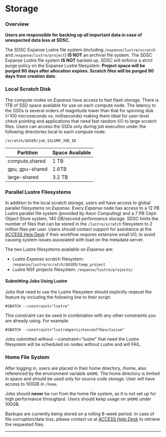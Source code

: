 # Storage

### Overview

**Users are responsible for backing up all important data in case of unexpected data loss at SDSC.**

The SDSC Expanse Lustre file system (including `/expanse/lustre/scratch` and `/expanse/lustre/project`) **IS NOT** an archival file system. The SDSC Expanse Lustre file system **IS NOT** backed up. SDSC will enforce a strict purge policy on the Expanse Lustre filesystem. **Project space will be purged 90 days after allocation expires. Scratch files will be purged 90 days from creation date.**

### Local Scratch Disk

The compute nodes on _Expanse_ have access to fast flash storage. There is 1TB of SSD space available for use on each compute node. The latency to the SSDs is several orders of magnitude lower than that for spinning disk (<100 microseconds vs. milliseconds) making them ideal for user-level check pointing and applications that need fast random I/O to large scratch files. Users can access the SSDs only during job execution under the following directories local to each compute node:

```
/scratch/$USER/job_$SLURM_JOB_ID
```

| Partition | Space Available |
|---|---|
| compute,shared | 1 TB |
| gpu, gpu-shared | 1.6TB |
| large-shared | 3.2 TB |

### Parallel Lustre Filesystems

In addition to the local scratch storage, users will have access to global parallel filesystems on _Expanse_. Every _Expanse_ node has access to a 12 PB Lustre parallel file system (provided by Aeon Computing) and a 7 PB Ceph Object Store system, 140 GB/second performance storage. SDSC limits the number of files that can be stored in the `/lustre/scratch` filesystem to 2 million files per user. Users should contact support for assistance at the [ACCESS Help Desk](https://access-ci.atlassian.net/wiki/spaces/ACCESSdocumentation/pages/72417292 "/wiki/spaces/ACCESSdocumentation/pages/72417292") if their workflow requires extensive small I/O, to avoid causing system issues assosiated with load on the metadata server.

The two Lustre filesystems available on _Expanse_ are:

* Lustre _Expanse_ scratch filesystem: `/expanse/lustre/scratch/$USER/temp_project`
* Lustre NSF projects filesystem: `/expanse/lustre/projects/`

#### Submitting Jobs Using Lustre

Jobs that need to use the Lustre filesystem should explicitly reqeust the feature by including the following line to their script:

```
#SBATCH --constraint="lustre"
```

This constraint can be used in combination with any other constraints you are already using. For example:

```
#SBATCH --constraint="lustre&persistenceoff&exclusive"
```

Jobs submitted without --constraint="lustre" that need the Lustre filesystem will be scheduled on nodes without Lustre and will FAIL.

### Home File System

After logging in, users are placed in their home directory, /home, also referenced by the environment variable `$HOME`. The home directory is limited in space and should be used only for source code storage. User will have access to 100GB in `/home`. 

Jobs should **never** be run from the home file system, as it is not set up for high performance throughput. Users should keep usage on `$HOME` under 100GB. 

Backups are currently being stored on a rolling 8-week period. In case of file corruption/data loss, please contact us at [ACCESS Help Desk](https://access-ci.atlassian.net/wiki/spaces/ACCESSdocumentation/pages/72417292 "/wiki/spaces/ACCESSdocumentation/pages/72417292") to retrieve the requested files.

---